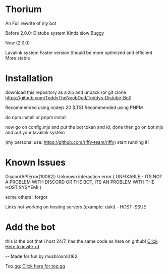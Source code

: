 # Thorium
An Full rewrite of my bot

Before 2.0.0:
Distube system
Kinda slow
Buggy

Now (2.0.0)

Lavalink system
Faster version
Should be more optimized and efficient
More stable

# Installation
download this repository as a zip and unpack
(or git clone https://github.com/ToddyTheNoobDud/Toddys-Distube-Bot)

Recommended using nodejs 20 (LTS)
Recommended using PNPM 

do npm install or pnpm install

now go on config.mjs and put the bot token and id, done
then go on bot.mjs and put your lavalink system

(my personal use: https://github.com/riffy-team/riffy)
start running it!

# Known Issues

DiscordAPIError[10062]: Unknown interaction error ( UNFIXABLE - ITS NOT A PROBLEM WITH DISCORD OR THE BOT, ITS AN PROBLEM WITH THE HOST SYSYEM! )

some others i forgot

Links not working on hosting servers (example: daki) - HOST ISSUE

# Add the bot

this is the bot that i host 24/7, has the same code as here on github! [Click Here to invite xd](https://discord.com/oauth2/authorize?client_id=1202232935311495209&permissions=826817969216&integration_type=0&scope=applications.commands+bot)


-- Made for fun by mushroom0162

Top.gg: [Click here for top.gg](https://top.gg/bot/1202232935311495209)

